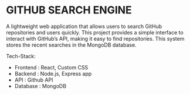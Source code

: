 # GITHUB SEARCH ENGINE

A lightweight web application that allows users to search GitHub repositories and users quickly. This project provides a simple interface to interact with GitHub’s API, making it easy to find repositories. This system stores the recent searches in the MongoDB database.

Tech-Stack:

- Frontend : React, Custom CSS
- Backend : Node.js, Express app
- API : Github API
- Database : MongoDB
